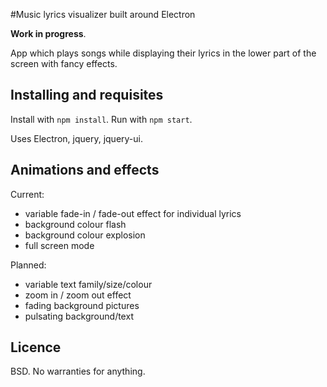 #Music lyrics visualizer built around Electron

**Work in progress**.

App which plays songs while displaying their lyrics in the lower part of the screen with fancy effects.

## Installing and requisites
Install with `npm install`. Run with `npm start`.

Uses Electron, jquery, jquery-ui.

## Animations and effects
Current:
* variable fade-in / fade-out effect for individual lyrics
* background colour flash
* background colour explosion
* full screen mode

Planned:
* variable text family/size/colour
* zoom in / zoom out effect
* fading background pictures
* pulsating background/text

## Licence
BSD. No warranties for anything.
